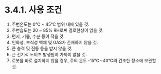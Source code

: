 ﻿# 3.4.1. 사용 조건

<ol style="list-style-type:decimal" start="1">
		<li>주변온도는 0℃ ~ 45℃ 범위 내에 있을 것. </li>
        <li>주변습도는 20 ~ 85% RH로써 결로현상이 없을 것.</li>
        <li>먼지, 기름, 수분 등이 적을 것.</li>
        <li>인화성, 부식성 액체 및 GAS가 존재하지 않을 것.</li>
        <li>큰 충격 및 진동 등을 받지 않을 것.</li>
        <li>큰 전기적 노이즈 발생원이 가까이 없을 것.</li>
        <li>로봇을 바로 설치하지 않을 경우, 주의 온도 -15℃∼40℃의 건조한 장소에 보관할 것.</li>
</ol>